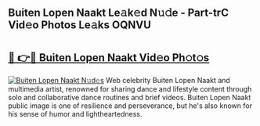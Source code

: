 ## Buiten Lopen Naakt Le𝚊k𝚎d N𝚞𝚍e - Part-trC Vid𝚎o Photos Le𝚊ks OQNVU

# <h2><a href="http://fb9upmq.evod.top/?m=Buiten+Lopen+Naakt">🔗 👉🔴 Buiten Lopen Naakt Vid𝚎o Ph𝚘t𝚘s</a></h2>

[![Buiten Lopen Naakt N𝚞d𝚎s](https://i.imgur.com/8V9OHl7.gif)](http://fb9upmq.evod.top/?m=Buiten+Lopen+Naakt)
Web celebrity Buiten Lopen Naakt and multimedia artist, renowned for sharing dance and lifestyle content through solo and collaborative dance routines and brief videos. Buiten Lopen Naakt public image is one of resilience and perseverance, but he's also known for his sense of humor and lightheartedness. 
